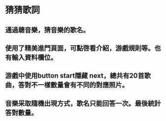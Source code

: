 # 猜猜歌詞
## 通過聼音樂，猜音樂的歌名。
## 使用了精美進門頁面，可點啓看介紹，游戲規則等。也有輸入資料欄位。
## 游戲中使用button start隱藏 next，總共有20首歌曲，答對不一樣數量會有不同的對應照片。
## 音樂采取隨機出現方式，歌名只能回答一次。最後統計答對數量。
